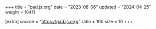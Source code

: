+++
title = "pad.js.org"
date = "2023-08-06"
updated = "2024-04-25"
weight = 10411

[extra]
source = "https://pad.js.org/"
ratio = 100
size = 10
+++
